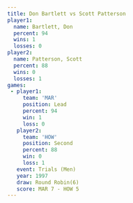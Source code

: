 ```yaml
---
title: Don Bartlett vs Scott Patterson
player1:                
  name: Bartlett, Don   
  percent: 94           
  wins: 1               
  losses: 0             
player2:                
  name: Patterson, Scott
  percent: 88           
  wins: 0               
  losses: 1             
games:
 - player1:        
     team: 'MAR'   
     position: Lead
     percent: 94   
     win: 1        
     loss: 0       
   player2:          
     team: 'HOW'     
     position: Second
     percent: 88     
     win: 0          
     loss: 1         
   event: Trials (Men) 
   year: 1997          
   draw: Round Robin(6)
   score: MAR 7 - HOW 5
---
```

